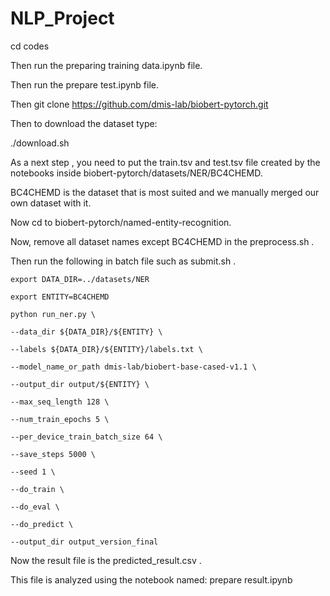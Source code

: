 # NLP_Project



cd codes

Then run the preparing training data.ipynb file. 

Then run the prepare test.ipynb file.

Then git clone https://github.com/dmis-lab/biobert-pytorch.git

    
Then to download the dataset type:

./download.sh

As a next step , you need to put the train.tsv and test.tsv file created by the notebooks inside biobert-pytorch/datasets/NER/BC4CHEMD.

BC4CHEMD is the dataset that is most suited and we manually merged our own dataset with it.


Now cd to biobert-pytorch/named-entity-recognition.

Now, remove all dataset names except BC4CHEMD in the preprocess.sh .

Then run the following in batch file such as submit.sh .

    export DATA_DIR=../datasets/NER

    export ENTITY=BC4CHEMD

    python run_ner.py \

    --data_dir ${DATA_DIR}/${ENTITY} \
    
    --labels ${DATA_DIR}/${ENTITY}/labels.txt \
    
    --model_name_or_path dmis-lab/biobert-base-cased-v1.1 \
    
    --output_dir output/${ENTITY} \
    
    --max_seq_length 128 \
    
    --num_train_epochs 5 \
    
    --per_device_train_batch_size 64 \
    
    --save_steps 5000 \
    
    --seed 1 \
    
    --do_train \
    
    --do_eval \
    
    --do_predict \
    
    --output_dir output_version_final



Now the result file is the predicted_result.csv .

This file is analyzed using the notebook named: prepare result.ipynb
